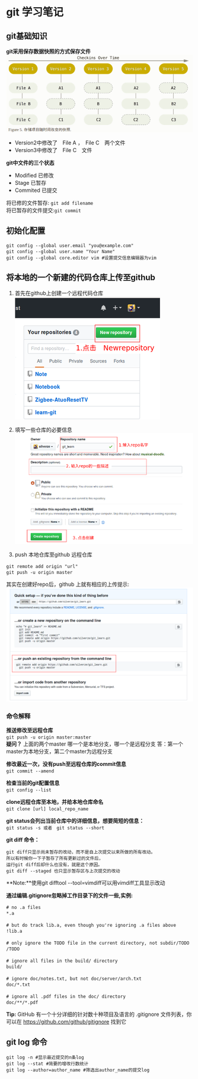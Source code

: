 # git 学习笔记

## git基础知识
**git采用保存数据快照的方式保存文件**
![picture01](../picture/git_basic01.png)
* Version2中修改了　File A ，　File C　两个文件
* Version3中修改了　File C　文件  

**git中文件的三个状态**  
* Modified 已修改  
* Stage 已暂存
* Commited 已提交  

将已修的文件暂存: `git add filename`  
将已暂存的文件提交:`git commit `

## 初始化配置
```
git config --global user.email "you@example.com"
git config --global user.name "Your Name"
git config --global core.editor vim #设置提交信息编辑器为vim
```
## 将本地的一个新建的代码仓库上传至github
1. 首先在github上创建一个远程代码仓库  
![picture01](../picture/github_create_repo01.png)

2. 填写一些仓库的必要信息  
![picture02](../picture/github_create_repo02.png)

3. push 本地仓库至github 远程仓库  
```
git remote add origin "url"
git push -u origin master
```

其实在创建好repo后，github 上就有相应的上传提示:  
![picture03](../picture/github_create_repo03.png)  


### 命令解释  

**推送修改至远程仓库**  
 `git push -u origin master:master`  
 **疑问？** 上面的两个master 哪一个是本地分支，哪一个是远程分支
答：第一个master为本地分支，第二个master为远程分支

**修改最近一次，没有push至远程仓库的commit信息**  
`git commit --amend`

**检查当前的git配置信息**  
`git config --list`  

**clone远程仓库至本地，并给本地仓库命名**  
 `git clone [url] local_repo_name`  

**git status会列出当前仓库中的详细信息，想要简短的信息：**  
`git status -s 或者　git status --short`  

**git diff 命令：**
```
git diff只显示尚未暂存的改动，而不是自上次提交以来所做的所有改动。
所以有时候你一下子暂存了所有更新过的文件后，
运行git diff后却什么也没有，就是这个原因。
git diff --staged 也只显示暂存区与上次提交的改动
```
**Note:**使用git difftool --tool=vimdiff可以用vimdiff工具显示改动

**通过编辑.gitignore忽略掉工作目录下的文件一些,实例:**  
```
# no .a files
*.a

# but do track lib.a, even though you're ignoring .a files above
!lib.a

# only ignore the TODO file in the current directory, not subdir/TODO
/TODO

# ignore all files in the build/ directory
build/

# ignore doc/notes.txt, but not doc/server/arch.txt
doc/*.txt

# ignore all .pdf files in the doc/ directory
doc/**/*.pdf
```
**Tip:** GitHub 有一个十分详细的针对数十种项目及语言的 .gitignore 文件列表，你可以在 https://github.com/github/gitignore 找到它  

## git log 命令  
`git log -n #显示最近提交的n条log`  
`git log --stat #简要的增改行数统计`  
`git log --author=author_name #筛选出author_name的提交log`